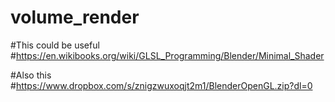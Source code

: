 # volume_render

#This could be useful
#https://en.wikibooks.org/wiki/GLSL_Programming/Blender/Minimal_Shader

#Also this
#https://www.dropbox.com/s/znigzwuxoqjt2m1/BlenderOpenGL.zip?dl=0